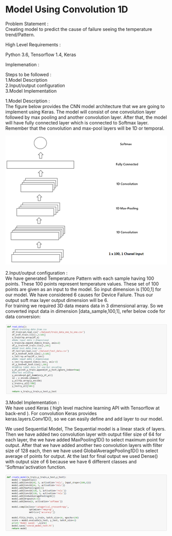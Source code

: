# Model Using Convolution 1D  

Problem Statement :  
Creating model to predict the cause of failure seeing the temperature trend/Pattern.   

High Level Requirements :   

Python 3.6, Tensorflow 1.4, Keras    

Implemenation :     

Steps to be followed :      
      1.Model Description    
      2.Input/output configuration    
      3.Model Implementation    

1.Model Description :  
The figure below provides the CNN model architecture that we are going to implement using Keras. The model will consist of one   convolution layer followed by max pooling and another convolution layer. After that, the model will have fully connected layer   which is connected to Softmax layer. Remember that the convolution and max-pool layers will be 1D or temporal.    

<img src='/Dataset/Images/Conv1D.png'>  

2.Input/output configuration :      
We have generated Temperature Pattern with each sample having 100 points. These 100 points represent temperature values.         These set of 100 points are given as an input to the model. So input dimension is [100,1] for our model.
We have considered 6 causes for Device Failure. Thus our output soft max layer output dimension will be 6.      
For training we required 3D data means data in 3 dimensional array. So we converted input data in dimension           [data_sample,100,1], refer below code for data conversion:        

<img src='/Dataset/Images/Conv1D_code1.png'>  

3.Model Implementation :   
We have used Keras ( high level machine learning  API with Tensorflow at back-end ). For convolution Keras provides  
keras.layers.Conv1D(), so we can easily define and add layer to our model.    

We used Sequential Model, The Sequential model is a linear stack of layers. Then we have added two convolution layer with     output filler size of 64 for each layer, the we have added MaxPooling1D() to select maximum point for output. After that we   have   added another two convolution layers with filter size of 128 each, then we have used GlobalAveragePooling1D() to select    average of points for output. At the last for final output we used Dense() with output size of 6 because we have 6 different   classes and 'Softmax'activation function.    

<img src='/Dataset/Images/Conv1D_code2.png'>   
